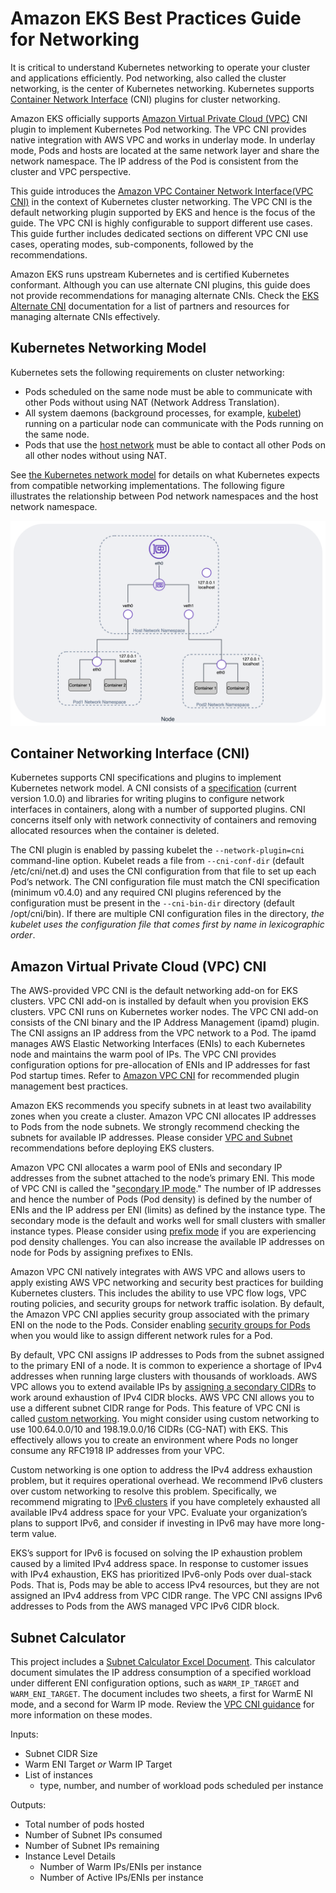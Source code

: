 # Amazon EKS Best Practices Guide for Networking

It is critical to understand Kubernetes networking to operate your cluster and applications efficiently. Pod networking, also called the cluster networking, is the center of Kubernetes networking. Kubernetes supports [Container Network Interface](https://github.com/containernetworking/cni) (CNI) plugins for cluster networking. 

Amazon EKS officially supports [Amazon Virtual Private Cloud (VPC)](https://docs.aws.amazon.com/vpc/latest/userguide/what-is-amazon-vpc.html) CNI plugin to implement Kubernetes Pod networking. The VPC CNI provides native integration with AWS VPC and works in underlay mode. In underlay mode, Pods and hosts are located at the same network layer and share the network namespace. The IP address of the Pod is consistent from the cluster and VPC perspective. 

This guide introduces the [Amazon VPC Container Network Interface](https://github.com/aws/amazon-vpc-cni-k8s)[(VPC CNI)](https://github.com/aws/amazon-vpc-cni-k8s) in the context of Kubernetes cluster networking. The VPC CNI is the default networking plugin supported by EKS and hence is the focus of the guide. The VPC CNI is highly configurable to support different use cases. This guide further includes dedicated sections on different VPC CNI use cases, operating modes, sub-components, followed by the recommendations.

Amazon EKS runs upstream Kubernetes and is certified Kubernetes conformant. Although you can use alternate CNI plugins, this guide does not provide recommendations for managing alternate CNIs. Check the [EKS Alternate CNI](https://docs.aws.amazon.com/eks/latest/userguide/alternate-cni-plugins.html) documentation for a list of partners and resources for managing alternate CNIs effectively.

## Kubernetes Networking Model

Kubernetes sets the following requirements on cluster networking:

* Pods scheduled on the same node must be able to communicate with other Pods without using NAT (Network Address Translation).
* All system daemons (background processes, for example, [kubelet](https://kubernetes.io/docs/concepts/overview/components/)) running on a particular node can communicate with the Pods running on the same node.
* Pods that use the [host network](https://docs.docker.com/network/host/) must be able to contact all other Pods on all other nodes without using NAT.

See [the Kubernetes network model](https://kubernetes.io/docs/concepts/services-networking/#the-kubernetes-network-model) for details on what Kubernetes expects from compatible networking implementations. The following figure illustrates the relationship between Pod network namespaces and the host network namespace.


![illustration of host network and 2 pod network namespaces](image.png)
## Container Networking Interface (CNI)

Kubernetes supports CNI specifications and plugins to implement Kubernetes network model. A CNI consists of a [specification](https://github.com/containernetworking/cni/blob/main/SPEC.md) (current version 1.0.0) and libraries for writing plugins to configure network interfaces in containers, along with a number of supported plugins. CNI concerns itself only with network connectivity of containers and removing allocated resources when the container is deleted. 

The CNI plugin is enabled by passing kubelet the `--network-plugin=cni` command-line option. Kubelet reads a file from `--cni-conf-dir` (default /etc/cni/net.d) and uses the CNI configuration from that file to set up each Pod’s network. The CNI configuration file must match the CNI specification (minimum v0.4.0) and any required CNI plugins referenced by the configuration must be present in the `--cni-bin-dir` directory (default /opt/cni/bin). If there are multiple CNI configuration files in the directory, *the kubelet uses the configuration file that comes first by name in lexicographic order*.


## Amazon Virtual Private Cloud (VPC) CNI

The AWS-provided VPC CNI is the default networking add-on for EKS clusters. VPC CNI add-on is installed by default when you provision EKS clusters. VPC CNI runs on Kubernetes worker nodes. The VPC CNI add-on consists of the CNI binary and the IP Address Management (ipamd) plugin. The CNI assigns an IP address from the VPC network to a Pod. The ipamd manages AWS Elastic Networking Interfaces (ENIs) to each Kubernetes node and maintains the warm pool of IPs. The VPC CNI provides configuration options for pre-allocation of ENIs and IP addresses for fast Pod startup times. Refer to [Amazon VPC CNI](../vpc-cni/index.md) for recommended plugin management best practices.

Amazon EKS recommends you specify subnets in at least two availability zones when you create a cluster. Amazon VPC CNI allocates IP addresses to Pods from the node subnets. We strongly recommend checking the subnets for available IP addresses. Please consider [VPC and Subnet](../subnets/index.md) recommendations before deploying EKS clusters. 

Amazon VPC CNI allocates a warm pool of ENIs and secondary IP addresses from the subnet attached to the node’s primary ENI. This mode of VPC CNI is called the "[secondary IP mode](../vpc-cni/index.md)." The number of IP addresses and hence the number of Pods (Pod density) is defined by the number of ENIs and the IP address per ENI (limits) as defined by the instance type. The secondary mode is the default and works well for small clusters with smaller instance types. Please consider using [prefix mode](../prefix-mode/index_linux.md) if you are experiencing pod density challenges. You can also increase the available IP addresses on node for Pods by assigning prefixes to ENIs.

Amazon VPC CNI natively integrates with AWS VPC and allows users to apply existing AWS VPC networking and security best practices for building Kubernetes clusters. This includes the ability to use VPC flow logs, VPC routing policies, and security groups for network traffic isolation. By default, the Amazon VPC CNI applies security group associated with the primary ENI on the node to the Pods. Consider enabling [security groups for Pods](../sgpp/index.md) when you would like to assign different network rules for a Pod.

By default, VPC CNI assigns IP addresses to Pods from the subnet assigned to the primary ENI of a node. It is common to experience a shortage of IPv4 addresses when running large clusters with thousands of workloads. AWS VPC allows you to extend available IPs by [assigning a secondary CIDRs](https://docs.aws.amazon.com/vpc/latest/userguide/configure-your-vpc.html#add-cidr-block-restrictions) to work around exhaustion of IPv4 CIDR blocks. AWS VPC CNI allows you to use a different subnet CIDR range for Pods. This feature of VPC CNI is called [custom networking](../custom-networking/index.md). You might consider using custom networking to use 100.64.0.0/10 and 198.19.0.0/16 CIDRs (CG-NAT) with EKS. This effectively allows you to create an environment where Pods no longer consume any RFC1918 IP addresses from your VPC.

Custom networking is one option to address the IPv4 address exhaustion problem, but it requires operational overhead. We recommend IPv6 clusters over custom networking to resolve this problem. Specifically, we recommend migrating to [IPv6 clusters](../ipv6/index.md) if you have completely exhausted all available IPv4 address space for your VPC. Evaluate your organization’s plans to support IPv6, and consider if investing in IPv6 may have more long-term value. 

EKS’s support for IPv6 is focused on solving the IP exhaustion problem caused by a limited IPv4 address space. In response to customer issues with IPv4 exhaustion, EKS has prioritized IPv6-only Pods over dual-stack Pods. That is, Pods may be able to access IPv4 resources, but they are not assigned an IPv4 address from VPC CIDR range. The VPC CNI assigns IPv6 addresses to Pods from the AWS managed VPC IPv6 CIDR block. 

## Subnet Calculator

This project includes a [Subnet Calculator Excel Document](../subnet-calc/subnet-calc.xlsx). This calculator document simulates the IP address consumption of a specified workload under different ENI configuration options, such as `WARM_IP_TARGET` and `WARM_ENI_TARGET`. The document includes two sheets, a first for WarmE NI mode, and a second for Warm IP mode. Review the [VPC CNI guidance](../vpc-cni/index.md) for more information on these modes. 

Inputs:
- Subnet CIDR Size
- Warm ENI Target *or* Warm IP Target
- List of instances
    - type, number, and number of workload pods scheduled per instance

Outputs:
- Total number of pods hosted
- Number of Subnet IPs consumed
- Number of Subnet IPs remaining
- Instance Level Details
    - Number of Warm IPs/ENIs per instance
    - Number of Active IPs/ENIs per instance

